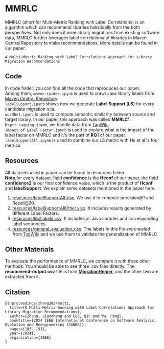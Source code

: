 # MMRLC

MMRLC (short for Multi-Metric Ranking with Label Correlations) is an algorithm which can recommend libraries holistically from the both perspectives. Not only does it mine library migrations from existing software data, MMRLC further leverages label correlations of libraries in Maven Central Repository to make recommendations.
More details can be found in our paper:
```
A Multi-Metric Ranking with Label Correlations Approach for Library Migration Recommendations
```

## Code
In code folder, you can find all the code that reproduces our paper.</br>
Among them, `maven-spider.ipynb` is used to crawl  Java library labels from [Maven Central Repository](https://mvnrepository.com/repos/central).</br>
`labelSupport.ipynb` shows how we generate **Label Support (LS)** for every candidate migration rule.</br>
`wordNet.ipynb` is used to compute semantic similarity between source and target library. In our paper, this approach was called **MMRLC'**.</br>
In `pos-tagging.ipynb`, we handle data from [TagWiki](https://stackoverflow.com/tags).</br>
`impact of Label Factor.ipynb` is used to explore what is the impact of the label factor on MMRLC and it's the part of **RQ1** of our paper. </br>
`labelSupportAll.ipynb` is used to combine our LS metric with He et al.'s four metrics.

## Resources
All datasets used in paper can be found in resources folder. </br>
**Note**,for every dataset, field **confidence** is the **Hconf** of our paper, the field **confidence2** is our final confidence value, which is the product of **Hconf** and **labelSupport**.
We  explain some  datasets mentioned in the paper here.
1. [resources/labelSupportAll.xlsx](resources/labelSupportAll.xlsx).  We use it to compute precision@1 and Recall@20.
2. [resources/labelSupportAllOther.xlsx](resources/labelSupportAllOther.xlsx). It includes results generated by different Label Factors.
3. [resources/lib2labels.csv](resources/lib2labels.csv).  It includes all Java libraries and corresponding label sequences.
4. [resources/general_evaluation.xlsx](resources/general_evaluation.xlsx).  The labels in this file are crawled from [TagWiki](https://stackoverflow.com/tags) and we use them to validate the generalization of MMRLC.

## Other Materials
To evaluate the performance of MMRLC, we compare it with three other methods. You should be able to see three .csv files directly. The **recommend-output.csv** file is from **[MigrationHelper](https://github.com/hehao98/MigrationHelper)**, and the other two are extracted from it.

## Citation
```
@inproceedings{zhang2024multi,
  title={A Multi-Metric Ranking with Label Correlations Approach for Library Migration Recommendations},
  author={Zhang, Jiancheng and Luo, Qin and Wu, Peng},
  booktitle={2024 IEEE International Conference on Software Analysis, Evolution and Reengineering (SANER)},
  pages={183--191},
  year={2024},
  organization={IEEE}
}
```

